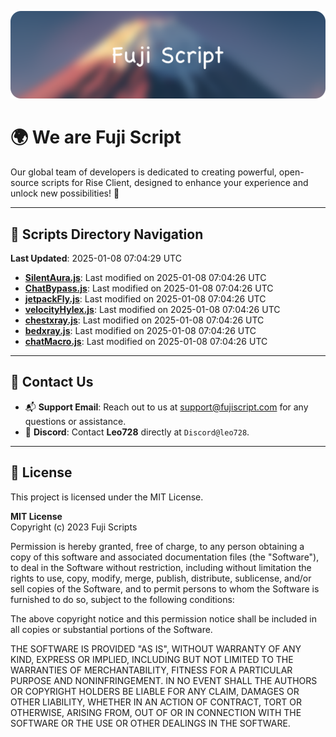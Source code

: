 ![Banner](.github/b.webp)

# 🌍 **We are Fuji Script**

Our global team of developers is dedicated to creating powerful, open-source scripts for Rise Client, designed to enhance your experience and unlock new possibilities! 🌟

---
<!-- SCRIPTS_NAVIGATION_START -->
## 📂 **Scripts Directory Navigation**

**Last Updated**: 2025-01-08 07:04:29 UTC

- **[SilentAura.js](scripts/SilentAura.js)**: Last modified on 2025-01-08 07:04:26 UTC
- **[ChatBypass.js](scripts/ChatBypass.js)**: Last modified on 2025-01-08 07:04:26 UTC
- **[jetpackFly.js](scripts/jetpackFly.js)**: Last modified on 2025-01-08 07:04:26 UTC
- **[velocityHylex.js](scripts/velocityHylex.js)**: Last modified on 2025-01-08 07:04:26 UTC
- **[chestxray.js](scripts/chestxray.js)**: Last modified on 2025-01-08 07:04:26 UTC
- **[bedxray.js](scripts/bedxray.js)**: Last modified on 2025-01-08 07:04:26 UTC
- **[chatMacro.js](scripts/chatMacro.js)**: Last modified on 2025-01-08 07:04:26 UTC

<!-- SCRIPTS_NAVIGATION_END -->

---

## 💬 **Contact Us**  
- 📬 **Support Email**: Reach out to us at [support@fujiscript.com](mailto:support@fujiscript.com) for any questions or assistance.  
- 💬 **Discord**: Contact **Leo728** directly at `Discord@leo728`.

---

## 📜 **License**

This project is licensed under the MIT License.  

**MIT License**  
Copyright (c) 2023 Fuji Scripts  

Permission is hereby granted, free of charge, to any person obtaining a copy of this software and associated documentation files (the "Software"), to deal in the Software without restriction, including without limitation the rights to use, copy, modify, merge, publish, distribute, sublicense, and/or sell copies of the Software, and to permit persons to whom the Software is furnished to do so, subject to the following conditions:  

The above copyright notice and this permission notice shall be included in all copies or substantial portions of the Software.  

THE SOFTWARE IS PROVIDED "AS IS", WITHOUT WARRANTY OF ANY KIND, EXPRESS OR IMPLIED, INCLUDING BUT NOT LIMITED TO THE WARRANTIES OF MERCHANTABILITY, FITNESS FOR A PARTICULAR PURPOSE AND NONINFRINGEMENT. IN NO EVENT SHALL THE AUTHORS OR COPYRIGHT HOLDERS BE LIABLE FOR ANY CLAIM, DAMAGES OR OTHER LIABILITY, WHETHER IN AN ACTION OF CONTRACT, TORT OR OTHERWISE, ARISING FROM, OUT OF OR IN CONNECTION WITH THE SOFTWARE OR THE USE OR OTHER DEALINGS IN THE SOFTWARE.  
